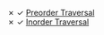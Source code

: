 ✗ ✓ [Preorder Traversal](https://leetcode.com/problems/binary-tree-preorder-traversal/)    
✗ ✓ [Inorder Traversal](https://leetcode.com/problems/binary-tree-inorder-traversal/)
